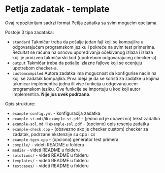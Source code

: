# Petlja zadatak - template

Ovaj repozitorijum sadrzi format Petlja zadatka sa svim mogucim opcijama.

Postoje 3 tipa zadataka:
- `standard` Takmičar treba da pošalje jedan fajl koji se kompajlira u odgovarajućem programskom jeziku i pokreće na svim test primerima. Rezultat se računa na osnovu upoređivanja očekivanog izlaza i izlaza koji je proizveo takmičarski kod (upotrebom odgovarajuceg checker-a).
- `output` Takmičar treba da pošalje izlazne fajlove koji se ocenjuju upotrebom checker-a.
- `customcompiled` Autora zadatka ima mogucnost da konfigurise nacin na koji se zadatak kompajlira. Prva ideja je da se koristi za zadatke u kojima takmicar implementira jednu ili vise funkcija u odgovarajucem programskom jeziku. Ove funkcije se importuju u kod koji autor implementira. **Nije jos uvek podrzano.**

Opis strukture:
- `example-config.yml` - konfiguracija zadatka
- `example-st.md` i/ili `example-st.pdf` - (jedno od je obavezno) tekst zadatka
- `example-sol.md` ili `example-sol.pdf` - (opciono) opis resenja zadatka
- `example-check.cpp` - (obavezno ako je checker custom) checker za zadatak, podrzane ekstenzije su cpp i cs
- `example-tgen.cpp` - (opciono) generator test primera
- `compile/` - videti README u folderu
- `media/` - videti README u folderu
- `solutions/` - videti README u folderu
- `templates/` - videti README u folderu
- `testcases/` - videti README u folderu
